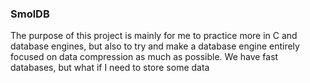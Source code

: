 ### SmolDB

The purpose of this project is mainly for me to practice more in C and database engines, but also to try and make a database engine entirely focused on data compression as much as possible.
We have fast databases, but what if I need to store some data